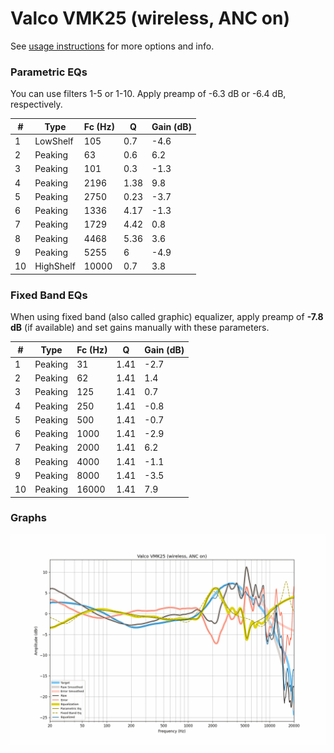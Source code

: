# Valco VMK25 (wireless, ANC on)
See [usage instructions](https://github.com/jaakkopasanen/AutoEq#usage) for more options and info.

### Parametric EQs
You can use filters 1-5 or 1-10. Apply preamp of -6.3 dB or -6.4 dB, respectively.

|   # | Type      |   Fc (Hz) |    Q |   Gain (dB) |
|-----|-----------|-----------|------|-------------|
|   1 | LowShelf  |       105 | 0.7  |        -4.6 |
|   2 | Peaking   |        63 | 0.6  |         6.2 |
|   3 | Peaking   |       101 | 0.3  |        -1.3 |
|   4 | Peaking   |      2196 | 1.38 |         9.8 |
|   5 | Peaking   |      2750 | 0.23 |        -3.7 |
|   6 | Peaking   |      1336 | 4.17 |        -1.3 |
|   7 | Peaking   |      1729 | 4.42 |         0.8 |
|   8 | Peaking   |      4468 | 5.36 |         3.6 |
|   9 | Peaking   |      5255 | 6    |        -4.9 |
|  10 | HighShelf |     10000 | 0.7  |         3.8 |

### Fixed Band EQs
When using fixed band (also called graphic) equalizer, apply preamp of **-7.8 dB** (if available) and set gains manually with these parameters.

|   # | Type    |   Fc (Hz) |    Q |   Gain (dB) |
|-----|---------|-----------|------|-------------|
|   1 | Peaking |        31 | 1.41 |        -2.7 |
|   2 | Peaking |        62 | 1.41 |         1.4 |
|   3 | Peaking |       125 | 1.41 |         0.7 |
|   4 | Peaking |       250 | 1.41 |        -0.8 |
|   5 | Peaking |       500 | 1.41 |        -0.7 |
|   6 | Peaking |      1000 | 1.41 |        -2.9 |
|   7 | Peaking |      2000 | 1.41 |         6.2 |
|   8 | Peaking |      4000 | 1.41 |        -1.1 |
|   9 | Peaking |      8000 | 1.41 |        -3.5 |
|  10 | Peaking |     16000 | 1.41 |         7.9 |

### Graphs
![](./Valco%20VMK25%20(wireless,%20ANC%20on).png)
